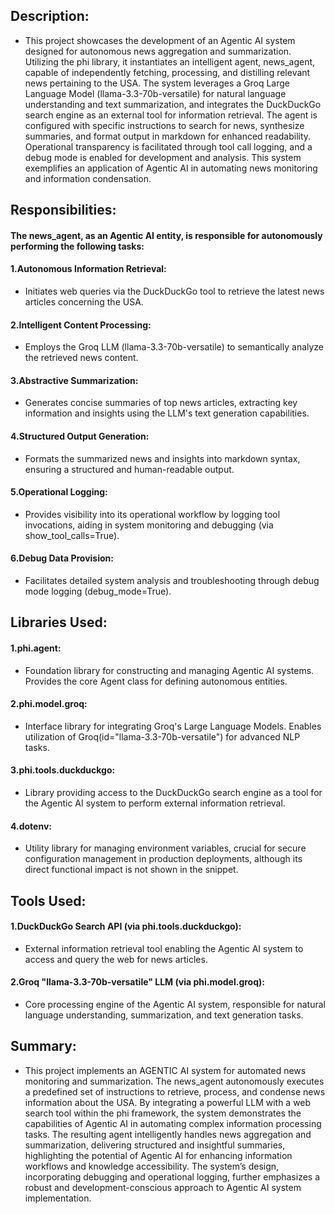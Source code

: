 ## Description:
* This project showcases the development of an Agentic AI system designed for autonomous news aggregation and summarization.  Utilizing the phi library, it instantiates an intelligent agent, news_agent, capable of independently fetching, processing, and distilling relevant news pertaining to the USA. The system leverages a Groq Large Language Model (llama-3.3-70b-versatile) for natural language understanding and text summarization, and integrates the DuckDuckGo search engine as an external tool for information retrieval. The agent is configured with specific instructions to search for news, synthesize summaries, and format output in markdown for enhanced readability. Operational transparency is facilitated through tool call logging, and a debug mode is enabled for development and analysis. This system exemplifies an application of Agentic AI in automating news monitoring and information condensation.

## Responsibilities:
#### The news_agent, as an Agentic AI entity, is responsible for autonomously performing the following tasks:
#### 1.Autonomous Information Retrieval: 
* Initiates web queries via the DuckDuckGo tool to retrieve the latest news articles concerning the USA.
#### 2.Intelligent Content Processing: 
* Employs the Groq LLM (llama-3.3-70b-versatile) to semantically analyze the retrieved news content.
#### 3.Abstractive Summarization: 
* Generates concise summaries of top news articles, extracting key information and insights using the LLM's text generation capabilities.
#### 4.Structured Output Generation: 
* Formats the summarized news and insights into markdown syntax, ensuring a structured and human-readable output.
#### 5.Operational Logging: 
* Provides visibility into its operational workflow by logging tool invocations, aiding in system monitoring and debugging (via show_tool_calls=True).
#### 6.Debug Data Provision: 
* Facilitates detailed system analysis and troubleshooting through debug mode logging (debug_mode=True).

## Libraries Used:
#### 1.phi.agent: 
* Foundation library for constructing and managing Agentic AI systems. Provides the core Agent class for defining autonomous entities.
#### 2.phi.model.groq: 
* Interface library for integrating Groq's Large Language Models. Enables utilization of Groq(id="llama-3.3-70b-versatile") for advanced NLP tasks.
#### 3.phi.tools.duckduckgo: 
* Library providing access to the DuckDuckGo search engine as a tool for the Agentic AI system to perform external information retrieval.
#### 4.dotenv: 
* Utility library for managing environment variables, crucial for secure configuration management in production deployments, although its direct functional impact is not shown in the snippet.

## Tools Used:
#### 1.DuckDuckGo Search API (via phi.tools.duckduckgo): 
* External information retrieval tool enabling the Agentic AI system to access and query the web for news articles.
#### 2.Groq "llama-3.3-70b-versatile" LLM (via phi.model.groq): 
* Core processing engine of the Agentic AI system, responsible for natural language understanding, summarization, and text generation tasks.

## Summary:
* This project implements an AGENTIC AI system for automated news monitoring and summarization.  The news_agent autonomously executes a predefined set of instructions to retrieve, process,
  and condense news information about the USA. By integrating a powerful LLM with a web search tool within the phi framework, the system demonstrates the capabilities of Agentic AI in 
  automating complex information processing tasks. The resulting agent intelligently handles news aggregation and summarization, delivering structured and insightful summaries, highlighting 
  the potential of Agentic AI for enhancing information workflows and knowledge accessibility. The system’s design, incorporating debugging and operational logging, further emphasizes a 
  robust and development-conscious approach to Agentic AI system implementation.
